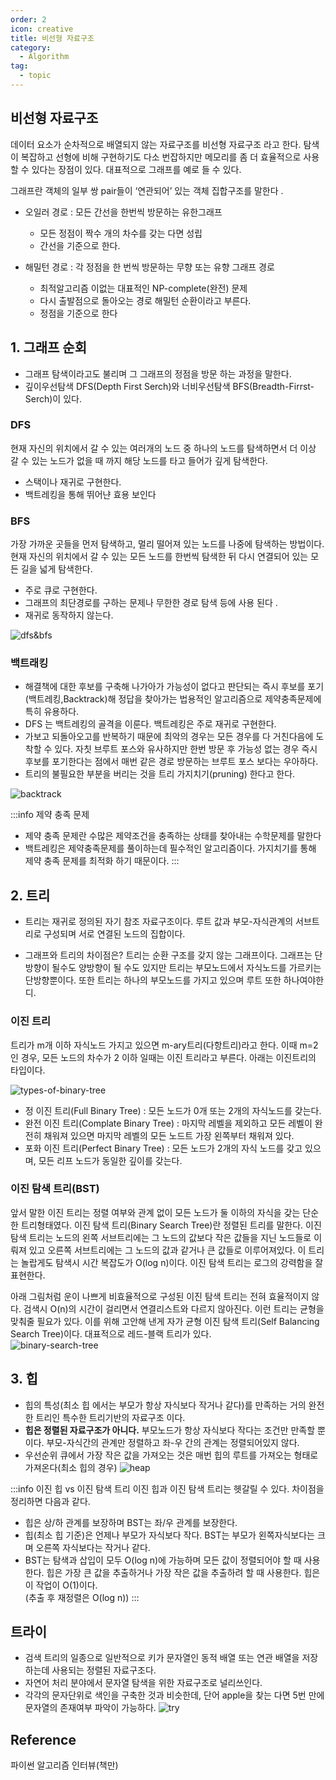 ```yaml
---
order: 2
icon: creative
title: 비선형 자료구조
category:
  - Algorithm
tag:
  - topic
---
```


## 비선형 자료구조

데이터 요소가 순차적으로 배열되지 않는 자료구조를 비선형 자료구조 라고 한다. 탐색이 복잡하고 선형에 비해 구현하기도 다소 번잡하지만 메모리를 좀 더 효율적으로 사용할 수 있다는 장점이 있다. 대표적으로 그래프를 예로 들 수 있다.

그래프란 객체의 일부 쌍 pair들이 ‘연관되어’ 있는 객체 집합구조를 말한다 .

- 오일러 경로 : 모든 간선을 한번씩 방문하는 유한그래프

  - 모든 정점이 짝수 개의 차수를 갖는 다면 성립
  - 간선을 기준으로 한다.

* 해밀턴 경로 : 각 정점을 한 번씩 방문하는 무향 또는 유향 그래프 경로

  - 최적알고리즘 이없는 대표적인 NP-complete(완전) 문제
  - 다시 출발점으로 돌아오는 경로 해밀턴 순환이라고 부른다.
  - 정점을 기준으로 한다

## 1. 그래프 순회

- 그래프 탐색이라고도 불리며 그 그래프의 정점을 방문 하는 과정을 말한다.
- 깊이우선탐색 DFS(Depth First Serch)와 너비우선탐색 BFS(Breadth-Firrst-Serch)이 있다.

### DFS

현재 자신의 위치에서 갈 수 있는 여러개의 노드 중 하나의 노드를 탐색하면서 더 이상 갈 수 있는 노드가 없을 때 까지 해당 노드를 타고 들어가 깊게 탐색한다.

- 스택이나 재귀로 구현한다.
- 백트레킹을 통해 뛰어냔 효용 보인다

### BFS

가장 가까운 곳들을 먼저 탐색하고, 멀리 떨어져 있는 노드를 나중에 탐색하는 방법이다. 현재 자신의 위치에서 갈 수 있는 모든 노드를 한번씩 탐색한 뒤 다시 연결되어 있는 모든 길을 넓게 탐색한다.

- 주로 큐로 구현한다.
- 그래프의 최단경로를 구하는 문제나 무한한 경로 탐색 등에 사용 된다 .
- 재귀로 동작하지 않는다.

![dfs&bfs](./img/dfs-bfs.png)

### 백트래킹

- 해결책에 대한 후보를 구축해 나가아가 가능성이 없다고 판단되는 즉시 후보를 포기(백트레킹,Backtrack)해 정답을 찾아가는 법용적인 알고리즘으로 제약충족문제에 특히 유용하다.
- DFS 는 백트레킹의 골격을 이룬다. 백트레킹은 주로 재귀로 구현한다.
- 가보고 되돌아오고를 반복하기 때문에 최악의 경우는 모든 경우를 다 거친다음에 도착할 수 있다. 자칫 브루트 포스와 유사하지만 한번 방문 후 가능성 없는 경우 즉시 후보를 포기한다는 점에서 매번 같은 경로 방문하는 브루트 포스 보다는 우아하다.
- 트리의 불필요한 부분을 버리는 것을 트리 가지치기(pruning) 한다고 한다.

![backtrack](./img/backtracking.png)

:::info 제약 충족 문제

- 제약 충족 문제란 수많은 제약조건을 충족하는 상태를 찾아내는 수학문제를 말한다
- 백트레킹은 제약충족문제를 풀이하는데 필수적인 알고리즘이다. 가지치기를 통해 제약 충족 문제를 최적화 하기 때문이다.
  :::

## 2. 트리

- 트리는 재귀로 정의된 자기 참조 자료구조이다. 루트 값과 부모-자식관계의 서브트리로 구성되며 서로 연결된 노드의 집합이다.

* 그래프와 트리의 차이점은? 트리는 순환 구조를 갖지 않는 그래프이다. 그래프는 단방향이 될수도 양방향이 될 수도 있지만 트리는 부모노드에서 자식노드를 가르키는 단방향뿐이다. 또한 트리는 하나의 부모노드를 가지고 있으며 루트 또한 하나여야한디.

### 이진 트리

트리가 m개 이하 자식노드 가지고 있으면 m-ary트리(다항트리)라고 한다. 이때 m=2인 경우, 모든 노드의 차수가 2 이하 일때는 이진 트리라고 부른다. 아래는 이진트리의 타입이다.

![types-of-binary-tree](./img/types-of-binary-tree.png)

- 정 이진 트리(Full Binary Tree) : 모든 노드가 0개 또는 2개의 자식노드를 갖는다.
- 완전 이진 트리(Complate Binary Tree) : 마지막 레벨을 제외하고 모든 레벨이 완전히 채워져 있으면 마지막 레벨의 모든 노드트 가장 왼쪽부터 채워져 있다.
- 포화 이진 트리(Perfect Binary Tree) : 모든 노드가 2개의 자식 노드를 갖고 있으며, 모든 리프 노드가 동일한 깊이를 갖는다.

### 이진 탐색 트리(BST)

앞서 말한 이진 트리는 정렬 여부와 관계 없이 모든 노드가 둘 이하의 자식을 갖는 단순한 트리형태였다.
이진 탐색 트리(Binary Search Tree)란 정렬된 트리를 말한다. 이진 탐색 트리는 노드의 왼쪽 서브트리에는 그 노드의 값보다 작은 값들을 지닌 노드들로 이뤄져 있고 오른쪽 서브트리에는 그 노드의 값과 같거나 큰 값들로 이루어져있다.
이 트리는 놀랍게도 탐색시 시간 복잡도가 O(log n)이다.
이진 탐색 트리는 로그의 강력함을 잘 표현한다.

아래 그림처럼 운이 나쁘게 비효율적으로 구성된 이진 탐색 트리는 전혀 효율적이지 않다. 검색시 O(n)의 시간이 걸리면서 연결리스트와 다르지 않아진다. 이런 트리는 균형을 맞춰줄 필요가 있다. 이를 위해 고안해 낸게 자가 균형 이진 탐색 트리(Self Balancing Search Tree)이다. 대표적으로 레드-블랙 트리가 있다.  
![binary-search-tree](./img/binary-search-tree.png)

## 3. 힙

- 힙의 특성(최소 힙 에서는 부모가 항상 자식보다 작거나 같다)를 만족하는 거의 완전한 트리인 특수한 트리기반의 자료구조 이다.
- **힙은 정렬된 자료구조가 아니다.** 부모노드가 항상 자식보다 작다는 조건만 만족할 뿐이다. 부모-자식간의 관계만 정렬하고 좌-우 간의 관계는 정렬되어있지 않다.
- 우선순위 큐에서 가장 작은 값을 가져오는 것은 매번 힙의 루트를 가져오는 형태로 가져온다(최소 힙의 경우)
  ![heap](./img/heap.png)

:::info 이진 힙 vs 이진 탐색 트리
이진 힙과 이진 탐색 트리는 헷갈릴 수 있다. 차이점을 정리하면 다음과 같다.

- 힙은 상/하 관계를 보장하며 BST는 좌/우 관계를 보장한다.
- 힙(최소 힙 기준)은 언제나 부모가 자식보다 작다. BST는 부모가 왼쪽자식보다는 크며 오른쪽 자식보다는 작거나 같다.
- BST는 탐색과 삽입이 모두 O(log n)에 가능하며 모든 값이 정렬되어야 할 때 사용한다.
  힙은 가장 큰 값을 추출하거나 가장 작은 값을 추출하려 할 때 사용한다. 힙은 이 작업이 O(1)이다.  
  (추출 후 재정렬은 O(log n))
  :::

## 트라이

- 검색 트리의 일종으로 일반적으로 키가 문자열인 동적 배열 또는 연관 배열을 저장하는데 사용되는 정렬된 자료구조다.
- 자연어 처리 분야에서 문자열 탐색을 위한 자료구조로 널리쓰인다.
- 각각의 문자단위로 색인을 구축한 것과 비슷한데, 단어 apple을 찾는 다면 5번 만에 문자열의 존재여부 파악이 가능하다.
  ![try](./img/try.png)

## Reference

파이썬 알고리즘 인터뷰(책만)
